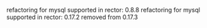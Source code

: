 refactoring for mysql supported in rector: 0.8.8
refactoring for mysql supported in rector: 0.17.2
removed from 0.17.3



